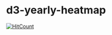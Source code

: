 # d3-yearly-heatmap

[![HitCount](http://hits.dwyl.io/teamtact/https://github.com/teamtact/d3-yearly-heatmap.svg)](http://hits.dwyl.io/teamtact/https://github.com/teamtact/d3-yearly-heatmap)
